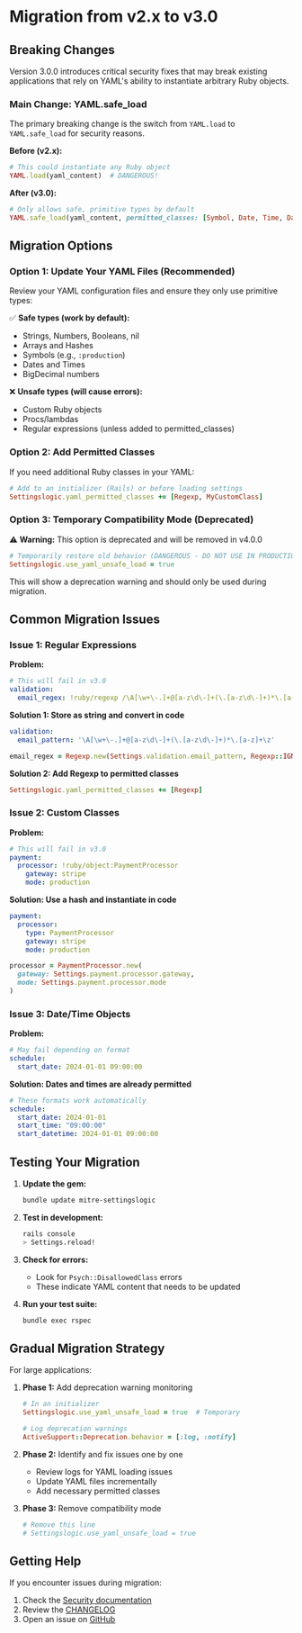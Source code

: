 # Migration from v2.x to v3.0

## Breaking Changes

Version 3.0.0 introduces critical security fixes that may break existing applications that rely on YAML's ability to instantiate arbitrary Ruby objects.

### Main Change: YAML.safe_load

The primary breaking change is the switch from `YAML.load` to `YAML.safe_load` for security reasons.

**Before (v2.x):**
```ruby
# This could instantiate any Ruby object
YAML.load(yaml_content)  # DANGEROUS!
```

**After (v3.0):**
```ruby
# Only allows safe, primitive types by default
YAML.safe_load(yaml_content, permitted_classes: [Symbol, Date, Time, DateTime, BigDecimal])
```

## Migration Options

### Option 1: Update Your YAML Files (Recommended)

Review your YAML configuration files and ensure they only use primitive types:

✅ **Safe types (work by default):**
- Strings, Numbers, Booleans, nil
- Arrays and Hashes
- Symbols (e.g., `:production`)
- Dates and Times
- BigDecimal numbers

❌ **Unsafe types (will cause errors):**
- Custom Ruby objects
- Procs/lambdas
- Regular expressions (unless added to permitted_classes)

### Option 2: Add Permitted Classes

If you need additional Ruby classes in your YAML:

```ruby
# Add to an initializer (Rails) or before loading settings
Settingslogic.yaml_permitted_classes += [Regexp, MyCustomClass]
```

### Option 3: Temporary Compatibility Mode (Deprecated)

⚠️ **Warning:** This option is deprecated and will be removed in v4.0.0

```ruby
# Temporarily restore old behavior (DANGEROUS - DO NOT USE IN PRODUCTION)
Settingslogic.use_yaml_unsafe_load = true
```

This will show a deprecation warning and should only be used during migration.

## Common Migration Issues

### Issue 1: Regular Expressions

**Problem:**
```yaml
# This will fail in v3.0
validation:
  email_regex: !ruby/regexp /\A[\w+\-.]+@[a-z\d\-]+(\.[a-z\d\-]+)*\.[a-z]+\z/i
```

**Solution 1: Store as string and convert in code**
```yaml
validation:
  email_pattern: '\A[\w+\-.]+@[a-z\d\-]+(\.[a-z\d\-]+)*\.[a-z]+\z'
```

```ruby
email_regex = Regexp.new(Settings.validation.email_pattern, Regexp::IGNORECASE)
```

**Solution 2: Add Regexp to permitted classes**
```ruby
Settingslogic.yaml_permitted_classes += [Regexp]
```

### Issue 2: Custom Classes

**Problem:**
```yaml
# This will fail in v3.0
payment:
  processor: !ruby/object:PaymentProcessor
    gateway: stripe
    mode: production
```

**Solution: Use a hash and instantiate in code**
```yaml
payment:
  processor:
    type: PaymentProcessor
    gateway: stripe
    mode: production
```

```ruby
processor = PaymentProcessor.new(
  gateway: Settings.payment.processor.gateway,
  mode: Settings.payment.processor.mode
)
```

### Issue 3: Date/Time Objects

**Problem:**
```yaml
# May fail depending on format
schedule:
  start_date: 2024-01-01 09:00:00
```

**Solution: Dates and times are already permitted**
```yaml
# These formats work automatically
schedule:
  start_date: 2024-01-01
  start_time: "09:00:00"
  start_datetime: 2024-01-01 09:00:00
```

## Testing Your Migration

1. **Update the gem:**
   ```bash
   bundle update mitre-settingslogic
   ```

2. **Test in development:**
   ```bash
   rails console
   > Settings.reload!
   ```

3. **Check for errors:**
   - Look for `Psych::DisallowedClass` errors
   - These indicate YAML content that needs to be updated

4. **Run your test suite:**
   ```bash
   bundle exec rspec
   ```

## Gradual Migration Strategy

For large applications:

1. **Phase 1:** Add deprecation warning monitoring
   ```ruby
   # In an initializer
   Settingslogic.use_yaml_unsafe_load = true  # Temporary
   
   # Log deprecation warnings
   ActiveSupport::Deprecation.behavior = [:log, :notify]
   ```

2. **Phase 2:** Identify and fix issues one by one
   - Review logs for YAML loading issues
   - Update YAML files incrementally
   - Add necessary permitted classes

3. **Phase 3:** Remove compatibility mode
   ```ruby
   # Remove this line
   # Settingslogic.use_yaml_unsafe_load = true
   ```

## Getting Help

If you encounter issues during migration:

1. Check the [Security documentation](SECURITY.md)
2. Review the [CHANGELOG](CHANGELOG.md)
3. Open an issue on [GitHub](https://github.com/mitre/settingslogic/issues)